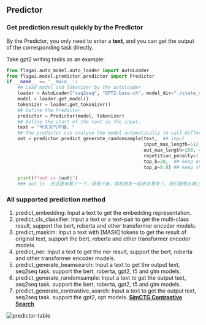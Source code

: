 ## Predictor

### Get prediction result quickly by the Predictor
By the Predictor, you only need to enter a **text**, and you can get the output of the corresponding task directly.

Take gpt2 writing tasks as an example:
```python
from flagai.auto_model.auto_loader import AutoLoader
from flagai.model.predictor.predictor import Predictor
if __name__ == '__main__':
    ## Load model and tokenizer by the autoloader
    loader = AutoLoader("seq2seq", "GPT2-base-ch", model_dir="./state_dict/")
    model = loader.get_model()
    tokenizer = loader.get_tokenizer()
    ## Define the Predictor
    predictor = Predictor(model, tokenizer)
    ## Define the start of the text as the input.
    text = "今天天气不错，"
    ## The predictor can analyse the model automatically to call different method.
    out = predictor.predict_generate_randomsample(text,  ## input
                                                  input_max_length=512,  ## input max length
                                                  out_max_length=100, ## output max lenght
                                                  repetition_penalty=1.5, ## avoid the repetition out. (https://arxiv.org/pdf/1909.05858.pdf)
                                                  top_k=20,  ## keep only top k tokens with highest probability (top-k filtering).
                                                  top_p=0.8) ## keep the top tokens with cumulative probability >= top_p (nucleus filtering).(http://arxiv.org/abs/1904.09751)

    print(f"out is {out}")
    ### out is  到这里来看了一下，很是兴奋，就和朋友一起来这里来了。我们是周五晚上去的，人不多，所以没有排队，而且这里的环境真的很好，在这里享受美食真的很舒服，我们点了一个套餐，两个人吃刚刚好，味道很好。
```

### All supported prediction method
1. predict_embedding: Input a text to get the embedding representation.
2. predict_cls_classifier: Input a text or a text-pair to get the multi-class result, support the bert, roberta and other transformer encoder models.
3. predict_masklm: Input a text with [MASK] tokens to get the result of original text, support the bert, roberta and other transformer encoder models.
4. predict_ner: Input a text to get the ner result, support the bert, roberta and other transformer encoder models.
5. predict_generate_beamsearch: Input a text to get the output text, seq2seq task. support the bert, roberta, gpt2, t5 and glm models.
6. predict_generate_randomsample: Input a text to get the output text, seq2seq task. support the bert, roberta, gpt2, t5 and glm models.
7. predict_generate_contrastive_search: Input a text to get the output text, seq2seq task. support the gpt2, opt models. [**SimCTG Contrastive Search**](https://github.com/yxuansu/SimCTG)

![predictor-table](../../../docs/img/predictor_table.png)
